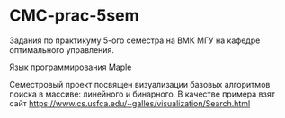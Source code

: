# CMC-prac-5sem
Задания по практикуму 5-ого семестра на ВМК МГУ на кафедре оптимального управления.

Язык программирования Maple

Семестровый проект посвящен визуализации базовых алгоритмов поиска в массиве: линейного и бинарного.
В качестве примера взят сайт https://www.cs.usfca.edu/~galles/visualization/Search.html
